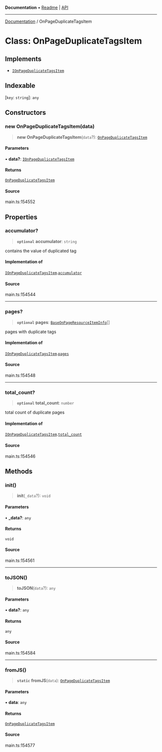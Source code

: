 **Documentation** • [Readme](../README.md) \| [API](../globals.md)

***

[Documentation](../README.md) / OnPageDuplicateTagsItem

# Class: OnPageDuplicateTagsItem

## Implements

- [`IOnPageDuplicateTagsItem`](../interfaces/IOnPageDuplicateTagsItem.md)

## Indexable

 \[`key`: `string`\]: `any`

## Constructors

### new OnPageDuplicateTagsItem(data)

> **new OnPageDuplicateTagsItem**(`data`?): [`OnPageDuplicateTagsItem`](OnPageDuplicateTagsItem.md)

#### Parameters

• **data?**: [`IOnPageDuplicateTagsItem`](../interfaces/IOnPageDuplicateTagsItem.md)

#### Returns

[`OnPageDuplicateTagsItem`](OnPageDuplicateTagsItem.md)

#### Source

main.ts:154552

## Properties

### accumulator?

> **`optional`** **accumulator**: `string`

contains the value of duplicated tag

#### Implementation of

[`IOnPageDuplicateTagsItem`](../interfaces/IOnPageDuplicateTagsItem.md).[`accumulator`](../interfaces/IOnPageDuplicateTagsItem.md#accumulator)

#### Source

main.ts:154544

***

### pages?

> **`optional`** **pages**: [`BaseOnPageResourceItemInfo`](BaseOnPageResourceItemInfo.md)[]

pages with duplicate tags

#### Implementation of

[`IOnPageDuplicateTagsItem`](../interfaces/IOnPageDuplicateTagsItem.md).[`pages`](../interfaces/IOnPageDuplicateTagsItem.md#pages)

#### Source

main.ts:154548

***

### total\_count?

> **`optional`** **total\_count**: `number`

total count of duplicate pages

#### Implementation of

[`IOnPageDuplicateTagsItem`](../interfaces/IOnPageDuplicateTagsItem.md).[`total_count`](../interfaces/IOnPageDuplicateTagsItem.md#total_count)

#### Source

main.ts:154546

## Methods

### init()

> **init**(`_data`?): `void`

#### Parameters

• **\_data?**: `any`

#### Returns

`void`

#### Source

main.ts:154561

***

### toJSON()

> **toJSON**(`data`?): `any`

#### Parameters

• **data?**: `any`

#### Returns

`any`

#### Source

main.ts:154584

***

### fromJS()

> **`static`** **fromJS**(`data`): [`OnPageDuplicateTagsItem`](OnPageDuplicateTagsItem.md)

#### Parameters

• **data**: `any`

#### Returns

[`OnPageDuplicateTagsItem`](OnPageDuplicateTagsItem.md)

#### Source

main.ts:154577
